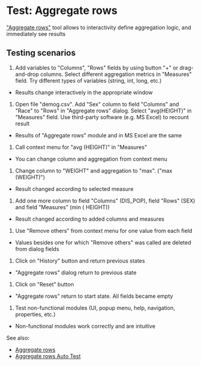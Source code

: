 <!-- TITLE: Tests: Aggregate rows -->
<!-- SUBTITLE: -->

# Test: Aggregate rows

["Aggregate rows"](aggregate-rows.md) tool allows to interactivity define aggregation logic, and immediately see results

## Testing scenarios

1. Add variables to "Columns", "Rows" fields by using button "+" or drag-and-drop columns. Select different aggregation
   metrics in "Measures" field. Try different types of variables (string, int, long, etc.)

* Results change interactively in the appropriate window

1. Open file "demog.csv". Add "Sex" column to field "Columns" and "Race" to "Rows" in "Aggregate rows" dialog. Select
   "avg(HEIGHT)" in "Measures" field. Use third-party software (e.g. MS Excel) to recount result

* Results of "Aggregate rows" module and in MS Excel are the same

1. Call context menu for "avg (HEIGHT)" in "Measures"

* You can change column and aggregation from context menu

1. Change column to "WEIGHT" and aggregation to "max". ("max (WEIGHT)")

* Result changed according to selected measure

1. Add one more column to field "Columns" (DIS_POP), field "Rows" (SEX) and field "Measures" (min (
   HEIGHT))

* Result changed according to added columns and measures

1. Use "Remove others" from context menu for one value from each field

* Values ​​besides one for which "Remove others" was called are deleted from dialog fields

1. Click on "History" button and return previous states

* "Aggregate rows" dialog return to previous state

1. Click on "Reset" button

* "Aggregate rows" return to start state. All fields became empty

1. Test non-functional modules (UI, popup menu, help, navigation, properties, etc.)

* Non-functional modules work correctly and are intuitive

See also:

* [Aggregate rows](aggregate-rows.md)
* [Aggregate rows Auto Test](aggregate-rows-test.side)